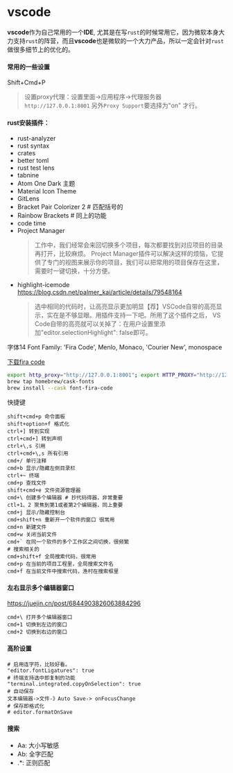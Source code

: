 # vscode

**vscode**作为自己常用的一个**IDE**,
尤其是在写`rust`的时候常用它，因为微软本身大力支持`rust`的阵营，而且**vscode**也是微软的一个大力产品，所以一定会针对`rust`做很多细节上的优化的。

#### 常用的一些设置

Shift+Cmd+P 

> 设置proxy代理：设置里面->应用程序->代理服务器 `http://127.0.0.1:8001` 另外`Proxy Support`要选择为"on" 才行。

#### rust安装插件：

- rust-analyzer
- rust syntax
- crates
- better toml
- rust test lens
- tabnine
- Atom One Dark 主题
- Material Icon Theme 
- GitLens
- Bracket Pair Colorizer 2 # 匹配括号的
- Rainbow Brackets # 同上的功能
- code time
- Project Manager 
  > 工作中，我们经常会来回切换多个项目，每次都要找到对应项目的目录再打开，比较麻烦。
  > Project Manager插件可以解决这样的烦恼，它提供了专门的视图来展示你的项目，我们可以把常用的项目保存在这里，需要时一键切换，十分方便。
- highlight-icemode https://blog.csdn.net/palmer_kai/article/details/79548164
  > 选中相同的代码时，让高亮显示更加明显【荐】VSCode自带的高亮显示，实在是不够显眼。用插件支持一下吧。所用了这个插件之后，
  > VS Code自带的高亮就可以关掉了：在用户设置里添加"editor.selectionHighlight": false即可。



字体14 
Font Family: 'Fira Code', Menlo, Monaco, 'Courier New', monospace

[下载fira code](https://github.com/tonsky/FiraCode/wiki/Installing)

```bash
export http_proxy="http://127.0.0.1:8001"; export HTTP_PROXY="http://127.0.0.1:8001"; export https_proxy="http://127.0.0.1:8001"; export HTTPS_PROXY="http://127.0.0.1:8001"
brew tap homebrew/cask-fonts
brew install --cask font-fira-code
```

快捷键
```text
shift+cmd+p 命令面板
shift+option+f 格式化
ctrl+] 转到实现
ctrl+cmd+] 转到声明
ctrl+\,s 引用
ctrl+cmd+\,s 所有引用
cmd+/ 单行注释
cmd+b 显示/隐藏左侧目录栏
ctrl+~ 终端
cmd+p 查找文件
shift+cmd+e 文件资源管理器
cmd+\ 创建多个编辑器 # 抄代码得器，非常重要
ctl+1、2 聚焦到第1或者第2个编辑器，同上重要
cmd+j 显示/隐藏控制台
cmd+shift+n 重新开一个软件的窗口 很常用
cmd+n 新建文件
cmd+w 关闭当前文件
cmd+` 在同一个软件的多个工作区之间切换，很频繁
# 搜索相关的
cmd+shift+f 全局搜索代码，很常用
cmd+p 在当前的项目工程里，全局搜索文件名
cmd+f 在当前文件中搜索代码，渔村在搜索框里
```

#### 左右显示多个编辑器窗口

https://juejin.cn/post/6844903826063884296

```text
cmd+\ 打开多个编辑器窗口
cmd+1 切换到左边的窗口
cmd+2 切换到右边的窗口
```

#### 高阶设置

```text
# 启用连字符，比较好看。
"editor.fontLigatures": true
# 终端支持选中即复制的功能
"terminal.integrated.copyOnSelection": true
# 自动保存
文本编辑器->文件-》Auto Save-> onFocusChange
# 保存即格式化
# editor.formatOnSave

```

#### 搜索

- Aa: 大小写敏感
- Ab: 全字匹配
- .*: 正则匹配
